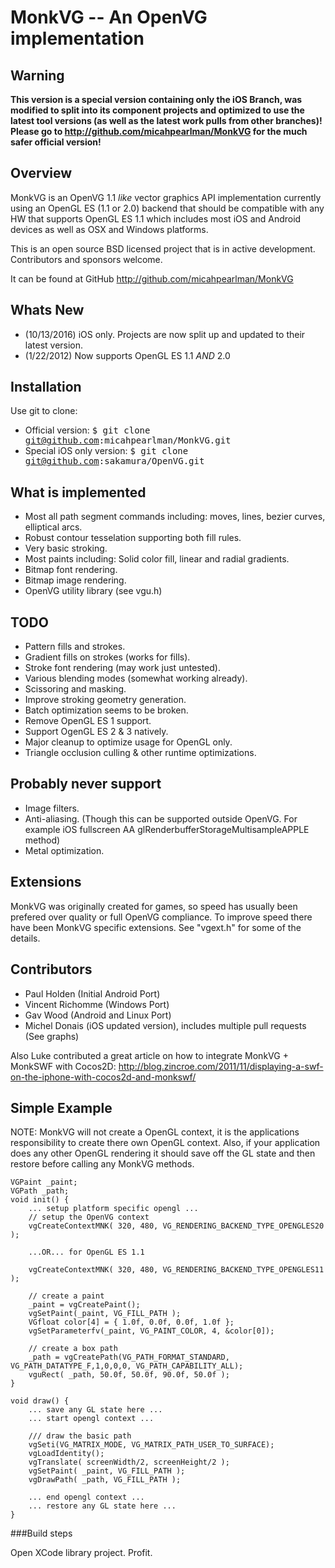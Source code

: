 MonkVG -- An OpenVG implementation
==================================

## Warning

__This version is a special version containing only the iOS Branch, was modified to split into its component projects and optimized to use the latest tool versions (as well as the latest work pulls from other branches)! Please go to http://github.com/micahpearlman/MonkVG for the much safer official version!__

## Overview

MonkVG is an OpenVG 1.1 *like* vector graphics API implementation currently using an OpenGL ES (1.1 or 2.0) backend that should be compatible with any HW that supports OpenGL ES 1.1 which includes most iOS and Android devices as well as OSX and Windows platforms. 

This is an open source BSD licensed project that is in active development. Contributors and sponsors welcome.

It can be found at GitHub http://github.com/micahpearlman/MonkVG

## Whats New

- (10/13/2016) iOS only. Projects are now split up and updated to their latest version.
- (1/22/2012) Now supports OpenGL ES 1.1 *AND* 2.0

## Installation

Use git to clone:
- Official version: <tt>$ git clone git@github.com:micahpearlman/MonkVG.git</tt>
- Special iOS only version: <tt>$ git clone git@github.com:sakamura/OpenVG.git</tt>

## What is implemented

- Most all path segment commands including: moves, lines, bezier curves, elliptical arcs.
- Robust contour tesselation supporting both fill rules.
- Very basic stroking.
- Most paints including: Solid color fill, linear and radial gradients.  
- Bitmap font rendering.
- Bitmap image rendering.
- OpenVG utility library (see vgu.h)
	
## TODO
- Pattern fills and strokes.
- Gradient fills on strokes (works for fills).
- Stroke font rendering (may work just untested).
- Various blending modes (somewhat working already).
- Scissoring and masking.
- Improve stroking geometry generation.
- Batch optimization seems to be broken.
- Remove OpenGL ES 1 support.
- Support OgenGL ES 2 & 3 natively.
- Major cleanup to optimize usage for OpenGL only.
- Triangle occlusion culling & other runtime optimizations.

## Probably never support
- Image filters.
- Anti-aliasing. (Though this can be supported outside OpenVG.  For example iOS fullscreen AA glRenderbufferStorageMultisampleAPPLE method)
- Metal optimization.

## Extensions

MonkVG was originally created for games, so speed has usually been prefered over quality or full OpenVG compliance.  To improve speed there have been MonkVG specific extensions. See "vgext.h" for some of the details.

## Contributors

- Paul Holden (Initial Android Port)  
- Vincent Richomme (Windows Port)  
- Gav Wood (Android and Linux Port) 
- Michel Donais (iOS updated version), includes multiple pull requests (See graphs)

Also Luke contributed a great article on how to integrate MonkVG + MonkSWF with Cocos2D: http://blog.zincroe.com/2011/11/displaying-a-swf-on-the-iphone-with-cocos2d-and-monkswf/

## Simple Example

NOTE:  MonkVG will not create a OpenGL context, it is the applications responsibility to create there own OpenGL context.
Also, if your application does any other OpenGL rendering it should save off the GL state and then restore before calling any MonkVG methods.

<tt>

	VGPaint _paint;
	VGPath _path;
	void init() {
		... setup platform specific opengl ...
		// setup the OpenVG context
		vgCreateContextMNK( 320, 480, VG_RENDERING_BACKEND_TYPE_OPENGLES20 );

		...OR... for OpenGL ES 1.1

		vgCreateContextMNK( 320, 480, VG_RENDERING_BACKEND_TYPE_OPENGLES11 );

		// create a paint
		_paint = vgCreatePaint();
		vgSetPaint(_paint, VG_FILL_PATH );
		VGfloat color[4] = { 1.0f, 0.0f, 0.0f, 1.0f };
		vgSetParameterfv(_paint, VG_PAINT_COLOR, 4, &color[0]);

		// create a box path
		_path = vgCreatePath(VG_PATH_FORMAT_STANDARD, VG_PATH_DATATYPE_F,1,0,0,0, VG_PATH_CAPABILITY_ALL);
		vguRect( _path, 50.0f, 50.0f, 90.0f, 50.0f );
	}

	void draw() {
		... save any GL state here ...
		... start opengl context ...

		/// draw the basic path
		vgSeti(VG_MATRIX_MODE, VG_MATRIX_PATH_USER_TO_SURFACE);
		vgLoadIdentity();
		vgTranslate( screenWidth/2, screenHeight/2 );
		vgSetPaint( _paint, VG_FILL_PATH );
		vgDrawPath( _path, VG_FILL_PATH );
		
		... end opengl context ...
		... restore any GL state here ...
	}
</tt>

###Build steps

Open XCode library project. Profit.
